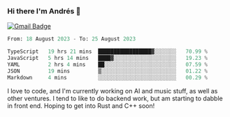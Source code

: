 ### Hi there I'm Andrés :lemon:

[![Gmail Badge](https://img.shields.io/badge/-gmail-c14438?style=flat-square&logo=Gmail&logoColor=white&link=mailto:houshuai0816@gmail.com)](mailto:ahduvvuri@gmail.com)

<!--START_SECTION:waka-->

```python
From: 18 August 2023 - To: 25 August 2023

TypeScript   19 hrs 21 mins  █████████████████▓░░░░░░░   70.99 %
JavaScript   5 hrs 14 mins   ████▓░░░░░░░░░░░░░░░░░░░░   19.23 %
YAML         2 hrs 4 mins    ██░░░░░░░░░░░░░░░░░░░░░░░   07.59 %
JSON         19 mins         ▒░░░░░░░░░░░░░░░░░░░░░░░░   01.22 %
Markdown     4 mins          ░░░░░░░░░░░░░░░░░░░░░░░░░   00.29 %
```

<!--END_SECTION:waka-->

I love to code, and I'm currently working on AI and music stuff, as well as other ventures. I tend to like to do backend work, but am starting to dabble in front end. Hoping to get into Rust and C++ soon!
